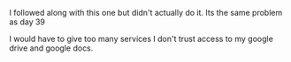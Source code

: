 I followed along with this one but didn't actually do it. Its the same problem as day 39

I would have to give too many services I don't trust access to my google drive and google docs.

